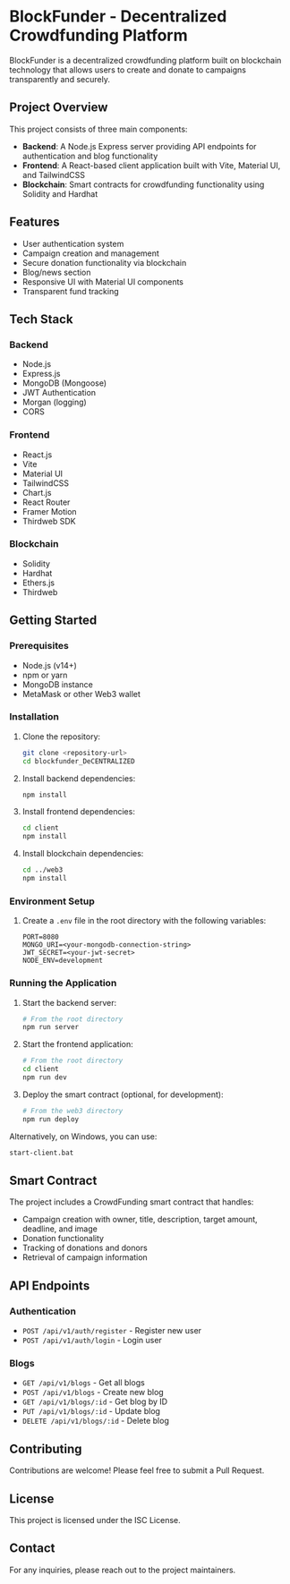 # BlockFunder - Decentralized Crowdfunding Platform

BlockFunder is a decentralized crowdfunding platform built on blockchain technology that allows users to create and donate to campaigns transparently and securely.

## Project Overview

This project consists of three main components:
- **Backend**: A Node.js Express server providing API endpoints for authentication and blog functionality
- **Frontend**: A React-based client application built with Vite, Material UI, and TailwindCSS
- **Blockchain**: Smart contracts for crowdfunding functionality using Solidity and Hardhat

## Features

- User authentication system
- Campaign creation and management
- Secure donation functionality via blockchain
- Blog/news section
- Responsive UI with Material UI components
- Transparent fund tracking

## Tech Stack

### Backend
- Node.js
- Express.js
- MongoDB (Mongoose)
- JWT Authentication
- Morgan (logging)
- CORS

### Frontend
- React.js
- Vite
- Material UI
- TailwindCSS
- Chart.js
- React Router
- Framer Motion
- Thirdweb SDK

### Blockchain
- Solidity
- Hardhat
- Ethers.js
- Thirdweb

## Getting Started

### Prerequisites
- Node.js (v14+)
- npm or yarn
- MongoDB instance
- MetaMask or other Web3 wallet

### Installation

1. Clone the repository:
   ```bash
   git clone <repository-url>
   cd blockfunder_DeCENTRALIZED
   ```

2. Install backend dependencies:
   ```bash
   npm install
   ```

3. Install frontend dependencies:
   ```bash
   cd client
   npm install
   ```

4. Install blockchain dependencies:
   ```bash
   cd ../web3
   npm install
   ```

### Environment Setup

1. Create a `.env` file in the root directory with the following variables:
   ```
   PORT=8080
   MONGO_URI=<your-mongodb-connection-string>
   JWT_SECRET=<your-jwt-secret>
   NODE_ENV=development
   ```

### Running the Application

1. Start the backend server:
   ```bash
   # From the root directory
   npm run server
   ```

2. Start the frontend application:
   ```bash
   # From the root directory
   cd client
   npm run dev
   ```

3. Deploy the smart contract (optional, for development):
   ```bash
   # From the web3 directory
   npm run deploy
   ```

Alternatively, on Windows, you can use:
```bash
start-client.bat
```

## Smart Contract

The project includes a CrowdFunding smart contract that handles:
- Campaign creation with owner, title, description, target amount, deadline, and image
- Donation functionality
- Tracking of donations and donors
- Retrieval of campaign information

## API Endpoints

### Authentication
- `POST /api/v1/auth/register` - Register new user
- `POST /api/v1/auth/login` - Login user

### Blogs
- `GET /api/v1/blogs` - Get all blogs
- `POST /api/v1/blogs` - Create new blog
- `GET /api/v1/blogs/:id` - Get blog by ID
- `PUT /api/v1/blogs/:id` - Update blog
- `DELETE /api/v1/blogs/:id` - Delete blog

## Contributing

Contributions are welcome! Please feel free to submit a Pull Request.

## License

This project is licensed under the ISC License.

## Contact

For any inquiries, please reach out to the project maintainers. 